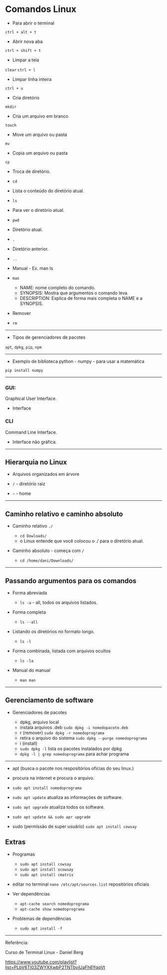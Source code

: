 # Comandos Linux

- Para abrir o terminal

`ctrl + alt + t`

- Abrir nova aba

`ctrl + shift + t`

- Limpar a tela

`clear`
`ctrl + l`

- Limpar linha inteira

`ctrl + u`

- Cria diretório

`mkdir`

- Cria um arquivo em branco 

`touch`

- Move um arquivo ou pasta 

`mv`

- Copia um arquivo ou pasta

`cp`

- Troca de diretório.

- `cd` 

- Lista o conteúdo do diretório atual.

- `ls` 

- Para ver o diretório atual.

- `pwd` 

- Diretório atual.

- `.` 

- Diretório anterior.

- `..` 

- Manual - Ex. man ls

- `man`

   - NAME: nome completo do comando.
   - SYNOPSIS: Mostra que argumentos o comando leva.
   - DESCRIPTION: Explica de forma mais completa o NAME e a SYNOPSIS.

- Remover

- `rm`

---

- Tipos de gerenciadores de pacotes

`apt`, `dpkg`, `pip`, `npm`

--- 

- Exemplo de biblioteca python - numpy - para usar a matemática

`pip install numpy`

---

### GUI:

Graphical User Interface.

- Interface

### CLI

Command Line Interface. 

- Interface não gráfica.

--- 

## Hierarquia no Linux

- Arquivos organizados em árvore

- `/` - diretório raiz

- `~` - home

---

## Caminho relativo e caminho absoluto

- Caminho relativo `./`

   - `cd Dowloads/`
   - o Linux entende que você colocou o ./ para o diretório atual.

- Caminho absoluto - começa com `/`

   - `cd /home/dani/Downloads/`

---

## Passando argumentos para os comandos

- Forma abreviada

   - `ls -a` - all, todos os arquivos listados.

- Forma completa

   - `ls --all`

- Listando os diretórios no formato longo.

   - `ls -l`

- Forma combinada, listada com arquivos ocultos

   - `ls -la`

- Manual do manual

   - `man man`

--- 

## Gerenciamento de software

- Gerenciadores de pacotes
  
   - dpkg, arquivo local
   - instala arquivos .deb `sudo dpkg -i nomedopacote.deb`
   - r (remover) `sudo dpkg -r nomedoprograma`
   - retira o arquivo do sistema `sudo dpkg --purge nomedoprograma`
   - i (install)
   - `sudo dpkg -l` lista os pacotes instalados por dpkg
   - `dpkg -l | grep nomedoprograma` para achar programa

---

   - apt (busca o pacote nos respositórios oficias do seu linux.)
   - procura na internet e procura o arquivo.
   - `sudo apt install nomedoprograma`
   - `sudo apt update` atualiza as informações de software.
   - `sudo apt upgrade` atualiza todos os software.
   - `sudo apt update && sudo apr upgrade`

   - sudo (permissão de super usuário) `sudo apt install cowsay`


## Extras

- Programas
   - `sudo apt install cowsay`
   - `sudo apt install xcowsay`
   - `sudo apt install cmatrix`


- editar no terminal `nano /etc/apt/sources.list` repositórios oficiais

- Ver dependências
   - `apt-cache search nomedoprograma`
   - `apt-cache show nomedoprograma`

- Problemas de dependências
   - `sudo apt install -f`

---

Referência:

Curso de Terminal Linux - Daniel Berg

https://www.youtube.com/playlist?list=PLbV6TI03ZWYXXwbP2TNTbviUaFh6YqqVt